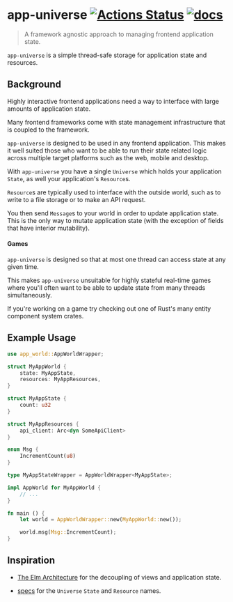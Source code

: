 # app-universe [![Actions Status](https://github.com/chinedufn/app-universe/workflows/test/badge.svg)](https://github.com/chinedufn/app-universe/actions) [![docs](https://docs.rs/app-universe/badge.svg)](https://docs.rs/app-universe)

> A framework agnostic approach to managing frontend application state.

`app-universe` is a simple thread-safe storage for application state and resources.

## Background

Highly interactive frontend applications need a way to interface with large amounts of application state.

Many frontend frameworks come with state management infrastructure that is coupled to the framework.

`app-universe` is designed to be used in any frontend application. This makes it well suited those who want to be able to run
their state related logic across multiple target platforms such as the web, mobile and desktop.

With `app-universe` you have a single `Universe` which holds your application `State`, as well your application's `Resource`s.

`Resource`s are typically used to interface with the outside world, such as to write to a file storage or to make an API request.

You then send `Message`s to your world in order to update application state. This is the only way to mutate application state
(with the exception of fields that have interior mutability).

#### Games

`app-universe` is designed so that at most one thread can access state at any given time.

This makes `app-universe` unsuitable for highly stateful real-time games where you'll often want to be able to update state from many threads simultaneously.

If you're working on a game try checking out one of Rust's many entity component system crates.

## Example Usage

```rust
use app_world::AppWorldWrapper;

struct MyAppWorld {
    state: MyAppState,
    resources: MyAppResources,
}

struct MyAppState {
    count: u32
}

struct MyAppResources {
    api_client: Arc<dyn SomeApiClient>
}

enum Msg {
    IncrementCount(u8)
}

type MyAppStateWrapper = AppWorldWrapper<MyAppState>;

impl AppWorld for MyAppWorld {
    // ...
}

fn main () {
    let world = AppWorldWrapper::new(MyAppWorld::new());

    world.msg(Msg::IncrementCount);
}
```

## Inspiration

- [The Elm Architecture](https://guide.elm-lang.org/architecture) for the decoupling of views and application state.

- [specs](https://github.com/amethyst/specs) for the `Universe` `State` and `Resource` names.
